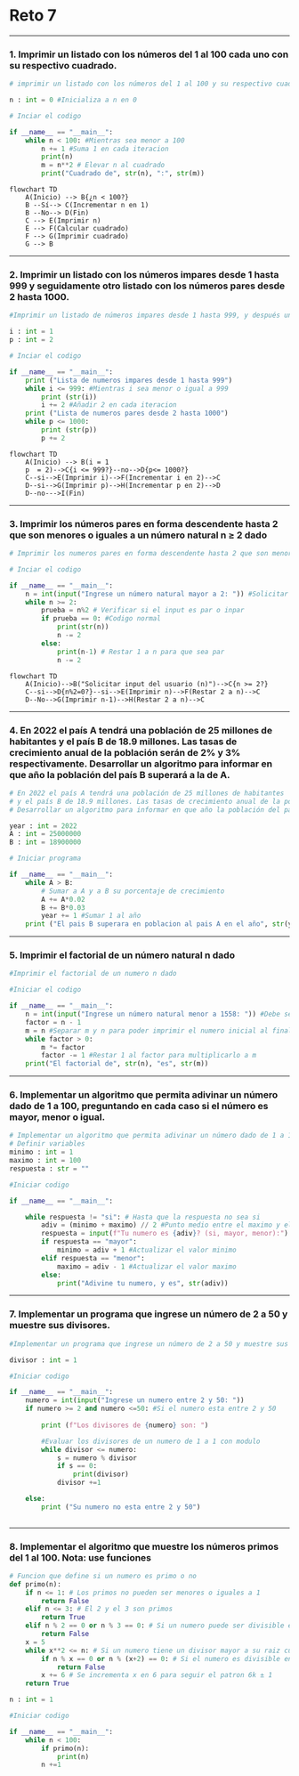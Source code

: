 # Reto 7

***

### 1. Imprimir un listado con los números del 1 al 100 cada uno con su respectivo cuadrado.
```python
# imprimir un listado con los números del 1 al 100 y su respectivo cuadrado 

n : int = 0 #Inicializa a n en 0 

# Inciar el codigo 

if __name__ == "__main__": 
    while n < 100: #Mientras sea menor a 100 
        n += 1 #Suma 1 en cada iteracion 
        print(n) 
        m = n**2 # Elevar n al cuadrado
        print("Cuadrado de", str(n), ":", str(m))

```
```mermaid
flowchart TD
    A(Inicio) --> B{¿n < 100?}
    B --Sí--> C(Incrementar n en 1)
    B --No--> D(Fin)
    C --> E(Imprimir n)
    E --> F(Calcular cuadrado)
    F --> G(Imprimir cuadrado)
    G --> B
```
***
### 2. Imprimir un listado con los números impares desde 1 hasta 999 y seguidamente otro listado con los números pares desde 2 hasta 1000.
```python
#Imprimir un listado de números impares desde 1 hasta 999, y después un listado con los números pares desde 2 hasta 1000

i : int = 1 
p : int = 2

# Inciar el codigo 

if __name__ == "__main__": 
    print ("Lista de numeros impares desde 1 hasta 999")
    while i <= 999: #Mientras i sea menor o igual a 999
        print (str(i))
        i += 2 #Añadir 2 en cada iteracion
    print ("Lista de numeros pares desde 2 hasta 1000")
    while p <= 1000:
        print (str(p))
        p += 2 
```
```mermaid
flowchart TD
    A(Inicio) --> B(i = 1
    p  = 2)-->C{i <= 999?}--no-->D{p<= 1000?}
    C--si-->E(Imprimir i)-->F(Incrementar i en 2)-->C
    D--si-->G(Imprimir p)-->H(Incrementar p en 2)-->D
    D--no--->I(Fin)
```

***
### 3. Imprimir los números pares en forma descendente hasta 2 que son menores o iguales a un número natural n ≥ 2 dado

```python
# Imprimir los numeros pares en forma descendente hasta 2 que son menores o iguales a un numero natural n >= 2 dado 

# Inciar el codigo 

if __name__ == "__main__": 
    n = int(input("Ingrese un número natural mayor a 2: ")) #Solicitar input del usuario
    while n >= 2: 
        prueba = n%2 # Verificar si el input es par o inpar
        if prueba == 0: #Codigo normal
            print(str(n))
            n -= 2
        else:
            print(n-1) # Restar 1 a n para que sea par
            n -= 2
```
```mermaid
flowchart TD
    A(Inicio)-->B("Solicitar input del usuario (n)")-->C{n >= 2?}
    C--si-->D{n%2=0?}--si-->E(Imprimir n)-->F(Restar 2 a n)-->C
    D--No-->G(Imprimir n-1)-->H(Restar 2 a n)-->C
```

***
### 4. En 2022 el país A tendrá una población de 25 millones de habitantes y el país B de 18.9 millones. Las tasas de crecimiento anual de la población serán de 2% y 3% respectivamente. Desarrollar un algoritmo para informar en que año la población del país B superará a la de A.
```python
# En 2022 el país A tendrá una población de 25 millones de habitantes 
# y el país B de 18.9 millones. Las tasas de crecimiento anual de la población serán de 2% y 3% respectivamente. 
# Desarrollar un algoritmo para informar en que año la población del país B superará a la de A.

year : int = 2022 
A : int = 25000000
B : int = 18900000

# Iniciar programa 

if __name__ == "__main__": 
    while A > B: 
        # Sumar a A y a B su porcentaje de crecimiento 
        A += A*0.02 
        B += B*0.03
        year += 1 #Sumar 1 al año 
    print ("El pais B superara en poblacion al pais A en el año", str(year), "Con poblaciones de", int(B), "y", int(A), "respectivamente" )
```
***
### 5. Imprimir el factorial de un número natural n dado
```python
#Imprimir el factorial de un numero n dado

#Iniciar el codigo 

if __name__ == "__main__": 
    n = int(input("Ingrese un número natural menor a 1558: ")) #Debe ser menor a 1558, pues hay un limite de caracteres en el resultado obtenido
    factor = n - 1  
    m = n #Separar m y n para poder imprimir el numero inicial al final
    while factor > 0: 
        m *= factor 
        factor -= 1 #Restar 1 al factor para multiplicarlo a m
    print("El factorial de", str(n), "es", str(m))
```
***
### 6. Implementar un algoritmo que permita adivinar un número dado de 1 a 100, preguntando en cada caso si el número es mayor, menor o igual.
```python
# Implementar un algoritmo que permita adivinar un número dado de 1 a 100, preguntando en cada caso si el número es mayor, menor o igual.
# Definir variables
minimo : int = 1
maximo : int = 100 
respuesta : str = ""

#Iniciar codigo 

if __name__ == "__main__": 

    while respuesta != "si": # Hasta que la respuesta no sea si
        adiv = (minimo + maximo) // 2 #Punto medio entre el maximo y el minimo
        respuesta = input(f"Tu numero es {adiv}? (si, mayor, menor):")
        if respuesta == "mayor": 
            minimo = adiv + 1 #Actualizar el valor minimo
        elif respuesta == "menor": 
            maximo = adiv - 1 #Actualizar el valor maximo
        else: 
            print("Adivine tu numero, y es", str(adiv))
```
***
### 7. Implementar un programa que ingrese un número de 2 a 50 y muestre sus divisores.
```python
#Implementar un programa que ingrese un número de 2 a 50 y muestre sus divisores.

divisor : int = 1 

#Iniciar codigo 

if __name__ == "__main__": 
    numero = int(input("Ingrese un numero entre 2 y 50: "))
    if numero >= 2 and numero <=50: #Si el numero esta entre 2 y 50
    
        print (f"Los divisores de {numero} son: ") 

        #Evaluar los divisores de un numero de 1 a 1 con modulo
        while divisor <= numero: 
            s = numero % divisor 
            if s == 0: 
                print(divisor)
            divisor +=1

    else:
        print ("Su numero no esta entre 2 y 50")
        
```
***
### 8. Implementar el algoritmo que muestre los números primos del 1 al 100. Nota: use funciones
```python
# Funcion que define si un numero es primo o no
def primo(n): 
    if n <= 1: # Los primos no pueden ser menores o iguales a 1
        return False
    elif n <= 3: # El 2 y el 3 son primos
        return True
    elif n % 2 == 0 or n % 3 == 0: # Si un numero puede ser divisible entre 2 y 3 no es primo
        return False
    x = 5
    while x**2 <= n: # Si un numero tiene un divisor mayor a su raiz cuadrada, también tendra divisores menores a su raiz
        if n % x == 0 or n % (x+2) == 0: # Si el numero es divisible entre x o x+2, no es primo
            return False
        x += 6 # Se incrementa x en 6 para seguir el patron 6k ± 1 
    return True 

n : int = 1

#Iniciar codigo 

if __name__ == "__main__": 
    while n < 100:
        if primo(n):
            print(n)
        n +=1

```
